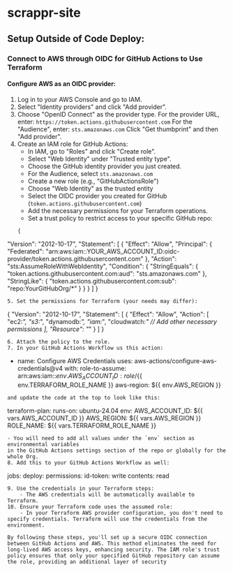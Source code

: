 # scrappr-site

## Setup Outside of Code Deploy:

### Connect to AWS through OIDC for GitHub Actions to Use Terraform

#### Configure AWS as an OIDC provider:
1. Log in to your AWS Console and go to IAM.
2. Select "Identity providers" and click "Add provider".
3. Choose "OpenID Connect" as the provider type.
For the provider URL, enter: `https://token.actions.githubusercontent.com`
For the "Audience", enter: `sts.amazonaws.com`
Click "Get thumbprint" and then "Add provider".
4. Create an IAM role for GitHub Actions:
    - In IAM, go to "Roles" and click "Create role".
    - Select "Web Identity" under "Trusted entity type".
    - Choose the GitHub identity provider you just created.
    - For the Audience, select `sts.amazonaws.com`
    - Create a new role (e.g., "GitHubActionsRole")
    - Choose "Web Identity" as the trusted entity
    - Select the OIDC provider you created for GitHub (`token.actions.githubusercontent.com`)
    - Add the necessary permissions for your Terraform operations.
    - Set a trust policy to restrict access to your specific GitHub repo:
    ```
    {
  "Version": "2012-10-17",
  "Statement": [
    {
      "Effect": "Allow",
      "Principal": {
        "Federated": "arn:aws:iam::YOUR_AWS_ACCOUNT_ID:oidc-provider/token.actions.githubusercontent.com"
      },
      "Action": "sts:AssumeRoleWithWebIdentity",
      "Condition": {
        "StringEquals": {
            "token.actions.githubusercontent.com:aud": "sts.amazonaws.com"
        },
        "StringLike": {
            "token.actions.githubusercontent.com:sub": "repo:YourGitHubOrg/*"
        }
      }
    }
  ]
}
```
5. Set the permissions for Terraform (your needs may differ):
```
{
  "Version": "2012-10-17",
  "Statement": [
    {
      "Effect": "Allow",
      "Action": [
        "ec2:*",
        "s3:*",
        "dynamodb:*",
        "iam:*",
        "cloudwatch:*"
        // Add other necessary permissions
      ],
      "Resource": "*"
    }
  ]
}
```
6. Attach the policy to the role.
7. In your GitHub Actions Workflow us this action:
```
- name: Configure AWS Credentials
      uses: aws-actions/configure-aws-credentials@v4
      with:
        role-to-assume: arn:aws:iam::${{ env.AWS_ACCOUNT_ID }}:role/${{ env.TERRAFORM_ROLE_NAME }}
        aws-region: ${{ env.AWS_REGION }}
```
and update the code at the top to look like this:
```
terraform-plan:
    runs-on: ubuntu-24.04
    env:
      AWS_ACCOUNT_ID: ${{ vars.AWS_ACCOUNT_ID }}
      AWS_REGION: ${{ vars.AWS_REGION }}
      ROLE_NAME: ${{ vars.TERRAFORM_ROLE_NAME }}
```
- You will need to add all values under the `env` section as environmental variables
in the GitHub Actions settings section of the repo or globally for the whole Org.
8. Add this to your GitHub Actions Workflow as well:
```
jobs:
  deploy:
    permissions:
      id-token: write
      contents: read
```
9. Use the credentials in your Terraform steps:
    - The AWS credentials will be automatically available to Terraform.
10. Ensure your Terraform code uses the assumed role:
    - In your Terraform AWS provider configuration, you don't need to specify credentials. Terraform will use the credentials from the environment.

By following these steps, you'll set up a secure OIDC connection between GitHub Actions and AWS. This method eliminates the need for long-lived AWS access keys, enhancing security. The IAM role's trust policy ensures that only your specified GitHub repository can assume the role, providing an additional layer of security
